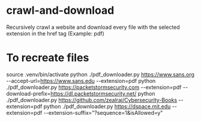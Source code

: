 # crawl-and-download
Recursively crawl a website and download every file with the selected extension in the href tag (Example: pdf) 

# To recreate files
source .venv/bin/activate
python ./pdf_downloader.py https://www.sans.org --accept-url=https://www.sans.edu --extension=pdf
python ./pdf_downloader.py https://packetstormsecurity.com --extension=pdf --download-prefix=https://dl.packetstormsecurity.net/
python ./pdf_downloader.py https://github.com/zealraj/Cybersecurity-Books --extension=pdf
python ./pdf_downloader.py https://dspace.mit.edu --extension=pdf --extension-suffix="?sequence=1&isAllowed=y"